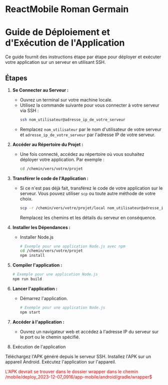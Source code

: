 # ReactMobile Roman Germain

# Guide de Déploiement et d'Exécution de l'Application

Ce guide fournit des instructions étape par étape pour déployer et exécuter votre application sur un serveur en utilisant SSH.

## Étapes

1. **Se Connecter au Serveur :**
   - Ouvrez un terminal sur votre machine locale.
   - Utilisez la commande suivante pour vous connecter à votre serveur via SSH :
     ```bash
     ssh nom_utilisateur@adresse_ip_de_votre_serveur
     ```
   - Remplacez `nom_utilisateur` par le nom d'utilisateur de votre serveur et `adresse_ip_de_votre_serveur` par l'adresse IP de votre serveur.

2. **Accéder au Répertoire du Projet :**
   - Une fois connecté, accédez au répertoire où vous souhaitez déployer votre application. Par exemple :
     ```bash
     cd /chemin/vers/votre/projet
     ```

3. **Transférer le code de l'Application :**
   - Si ce n'est pas déjà fait, transférez le code de votre application sur le serveur. Vous pouvez utiliser `scp` ou toute autre méthode de votre choix.
     ```bash
     scp -r /chemin/vers/votre/projet/local nom_utilisateur@adresse_ip_de_votre_serveur:/chemin/vers/destination
     ```
     Remplacez les chemins et les détails du serveur en conséquence.

4. **Installer les Dépendances :**
   - Installer Node.js
     ```bash
     # Exemple pour une application Node.js avec npm
     cd /chemin/vers/votre/projet
     npm install
     ```

5. **Compiler l'application :**
     ```bash
     # Exemple pour une application Node.js
     npm run build
     ```

6. **Lancer l'application :**
   - Démarrez l'application.
     ```bash
     # Exemple pour une application Node.js
     npm start
     ```

7. **Accéder à l'application :**
   - Ouvrez un navigateur web et accédez à l'adresse IP du serveur sur le port ou le chemin spécifié.
  
8. Exécution de l'application

Téléchargez l'APK généré depuis le serveur SSH.
Installez l'APK sur un appareil Android.
Exécutez l'application sur l'appareil.

<span style="color:red">L'APK devrait se trouver dans le dossier wrapper dans le chemin /mobile/deploy_2023-12-07_0916/app-mobile/android/gradle/wrapper$</span>
